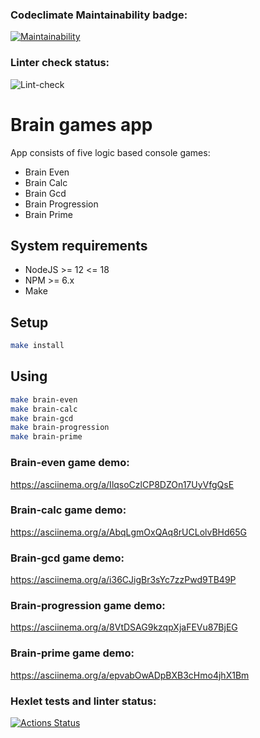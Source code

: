 ### Codeclimate Maintainability badge:
[![Maintainability](https://api.codeclimate.com/v1/badges/a99a88d28ad37a79dbf6/maintainability)](https://codeclimate.com/github/codeclimate/codeclimate/maintainability)
### Linter check status:
![Lint-check](https://github.com/Funkicide/frontend-project-lvl1/actions/workflows/lint-check.yml/badge.svg)

# Brain games app
App consists of five logic based console games:

* Brain Even
* Brain Calc
* Brain Gcd
* Brain Progression
* Brain Prime

## System requirements

* NodeJS >= 12 <= 18
* NPM >= 6.x
* Make

## Setup

```sh
make install
```

## Using

```sh
make brain-even
make brain-calc
make brain-gcd
make brain-progression
make brain-prime
```

### Brain-even game demo: 
https://asciinema.org/a/IlqsoCzlCP8DZOn17UyVfgQsE
### Brain-calc game demo:
https://asciinema.org/a/AbqLgmOxQAq8rUCLolvBHd65G
### Brain-gcd game demo:
https://asciinema.org/a/i36CJigBr3sYc7zzPwd9TB49P
### Brain-progression game demo:
https://asciinema.org/a/8VtDSAG9kzqpXjaFEVu87BjEG
### Brain-prime game demo:
https://asciinema.org/a/epvabOwADpBXB3cHmo4jhX1Bm
### Hexlet tests and linter status:
[![Actions Status](https://github.com/Funkicide/frontend-project-lvl1/workflows/hexlet-check/badge.svg)](https://github.com/Funkicide/frontend-project-lvl1/actions)
